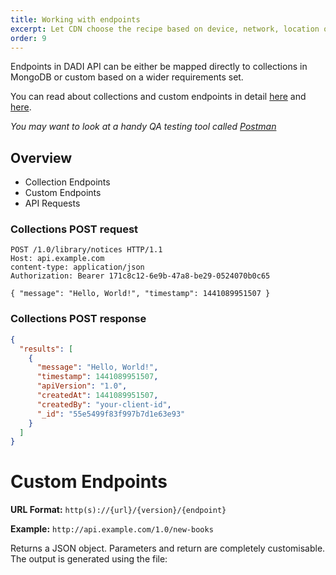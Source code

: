 ```yaml
---
title: Working with endpoints
excerpt: Let CDN choose the recipe based on device, network, location or language
order: 9
---
```


Endpoints in DADI API can be either be mapped directly to collections in MongoDB or custom based on a wider requirements set.

You can read about collections and custom endpoints in detail [here](https://github.com/dadi/api/blob/docs/docs/endpointsCollections.md) and [here](https://github.com/dadi/api/blob/docs/docs/endpointsCustom.md).

_You may want to look at a handy QA testing tool called [Postman](http://www.getpostman.com/)_

## Overview

* Collection Endpoints
* Custom Endpoints
* API Requests


### Collections POST request

```
POST /1.0/library/notices HTTP/1.1
Host: api.example.com
content-type: application/json
Authorization: Bearer 171c8c12-6e9b-47a8-be29-0524070b0c65

{ "message": "Hello, World!", "timestamp": 1441089951507 }
```

### Collections POST response

```json
{
  "results": [
    {
      "message": "Hello, World!",
      "timestamp": 1441089951507,
      "apiVersion": "1.0",
      "createdAt": 1441089951507,
      "createdBy": "your-client-id",
      "_id": "55e5499f83f997b7d1e63e93"
    }
  ]
}
```



# Custom Endpoints

**URL Format:** `http(s)://{url}/{version}/{endpoint}`

**Example:** `http://api.example.com/1.0/new-books`

Returns a JSON object. Parameters and return are completely customisable. The output is generated using the file:
